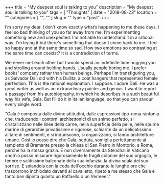 +++
title = "My deepest soul is talking to you"
description = "My deepest soul is talking to you"
tags = [ "Thoughts" ]
date = "2019-08-23"
location = ""
categories = [
  "",
  ""
]
slug = ""
type = "post"
+++

I’m sorry my dear. I don’t know exactly what’s happening to me these days. I feel so bad thinking of you so far away from me. I’m experimenting something new and unexpected. I'm not able to understand it in a rational way. I'm trying it but there's something that doesn't come back to me. I feel so happy and at the same time so sad. How two emotions so contrasting at the same time can coexist? It is a contradiction of terms. 

We never met each other but I would spend an indefinite time hugging you and strolling around holding hands. Usually people boring me. I prefer books' company rather than human beings. Perhaps I'm transfiguring you, as Salvador Dalì did with his Dullita, a coat hangers that represented female perfection. This is the rational explanation. I suppose. I adore Dalì. He was a great writer as well as an extraordinary painter and genius. I want to report a passage from his autobiography, in which he describes in a such beautiful way his wife, Gala. But I'll do it in Italian language, so that you can savour every single word.

"Gala è composta dalle divine attitudini, dalle espressioni tipo-nona-sinfonia che, traducendo i contorni architettonici di un animo perfetto, si cristallizzano nelle linee della carne, nella superficie della pelle, nelle spume marine di gerarchie privatissime e rigorose, schiarite da un delicatissimo alitare di sentimenti, e si induriscono, si organizzano, si fanno architetture umane. Così io posso dire che Gala, seduta, somiglia perfettamente al tempietto di Bramante presso la chiesa di San Pietro in Montorio, a Roma, perché ha la stessa grazia. E non diversamente da Stendhal in Vaticano anch'io posso misurare rigorosamente le fragili colonne del suo orgoglio, le tenere e saldissime balconate della sua infanzia, la divina scala del suo sorriso. E spiandola con la coda dell'occhio durante le lunghe ore che trascorrono inchiodato davanti al cavalletto, ripeto a me stesso che Gala è tanto ben dipinta quanto un Raffaello o un Vermeer." 


